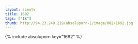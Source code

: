 ```yaml
--- 
layout: sieutv
title: 1692
tags: ["1k"]
thumb: http://94.23.248.219/absoluporn-1/image/002/1692.jpg
---
```

{% include absoluporn key="1692" %} 
